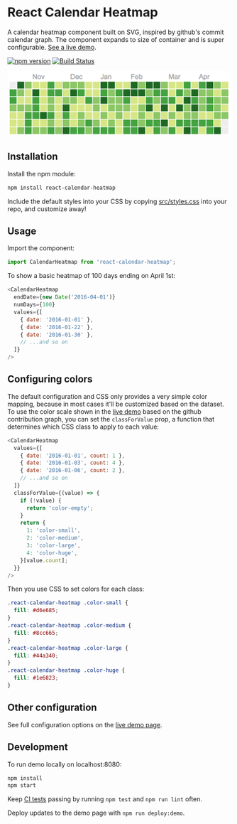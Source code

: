 # React Calendar Heatmap

A calendar heatmap component built on SVG, inspired by github's commit calendar graph. The component expands to size of container and is super configurable. [See a live demo](http://patientslikeme.github.io/react-calendar-heatmap/).

[![npm version](https://badge.fury.io/js/react-calendar-heatmap.svg)](https://badge.fury.io/js/react-calendar-heatmap)
[![Build Status](https://travis-ci.org/patientslikeme/react-calendar-heatmap.svg?branch=master)](https://travis-ci.org/patientslikeme/react-calendar-heatmap)

[![react-calendar-heatmap screenshot](/assets/react-calendar-heatmap.png?raw=true)](http://patientslikeme.github.io/react-calendar-heatmap/)

## Installation

Install the npm module:

```bash
npm install react-calendar-heatmap
```

Include the default styles into your CSS by copying [src/styles.css](src/styles.css) into your repo, and customize away!

## Usage

Import the component:

```javascript
import CalendarHeatmap from 'react-calendar-heatmap';
```

To show a basic heatmap of 100 days ending on April 1st:

```javascript
<CalendarHeatmap
  endDate={new Date('2016-04-01')}
  numDays={100}
  values={[
    { date: '2016-01-01' },
    { date: '2016-01-22' },
    { date: '2016-01-30' },
    // ...and so on
  ]}
/>
```

## Configuring colors

The default configuration and CSS only provides a very simple color mapping, because in most cases it'll be customized based on the dataset. To use the color scale shown in the [live demo](http://patientslikeme.github.io/react-calendar-heatmap/) based on the github contribution graph, you can set the `classForValue` prop, a function that determines which CSS class to apply to each value:

```javascript
<CalendarHeatmap
  values={[
    { date: '2016-01-01', count: 1 },
    { date: '2016-01-03', count: 4 },
    { date: '2016-01-06', count: 2 },
    // ...and so on
  ]}
  classForValue={(value) => {
    if (!value) {
      return 'color-empty';
    }
    return {
      1: 'color-small',
      2: 'color-medium',
      3: 'color-large',
      4: 'color-huge',
    }[value.count];
  }}
/>
```

Then you use CSS to set colors for each class:

```css
.react-calendar-heatmap .color-small {
  fill: #d6e685;
}
.react-calendar-heatmap .color-medium {
  fill: #8cc665;
}
.react-calendar-heatmap .color-large {
  fill: #44a340;
}
.react-calendar-heatmap .color-huge {
  fill: #1e6823;
}
```

## Other configuration

See full configuration options on the [live demo page](http://patientslikeme.github.io/react-calendar-heatmap/).

## Development

To run demo locally on localhost:8080:

```bash
npm install
npm start
```

Keep [CI tests](https://travis-ci.org/patientslikeme/react-calendar-heatmap) passing by running `npm test` and `npm run lint` often.

Deploy updates to the demo page with `npm run deploy:demo`.
